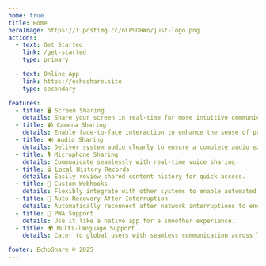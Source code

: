 ```yaml
---
home: true
title: Home
heroImage: https://i.postimg.cc/nLP9DHWn/just-logo.png
actions:
  - text: Get Started
    link: /get-started
    type: primary

  - text: Online App
    link: https://echoshare.site
    type: secondary

features:
  - title: 🖥️ Screen Sharing
    details: Share your screen in real-time for more intuitive communication.
  - title: 📹 Camera Sharing
    details: Enable face-to-face interaction to enhance the sense of presence in remote collaboration.
  - title: 🔊 Audio Sharing
    details: Deliver system audio clearly to ensure a complete audio experience.
  - title: 🎙️ Microphone Sharing
    details: Communicate seamlessly with real-time voice sharing.
  - title: ⏳ Local History Records
    details: Easily review shared content history for quick access.
  - title: 🔗 Custom Webhooks
    details: Flexibly integrate with other systems to enable automated workflows.
  - title: 🔄 Auto Recovery After Interruption
    details: Automatically reconnect after network interruptions to ensure continuous sharing.
  - title: 📱 PWA Support
    details: Use it like a native app for a smoother experience.
  - title: 🌍 Multi-language Support
    details: Cater to global users with seamless communication across languages.

footer: EchoShare © 2025
---
```


